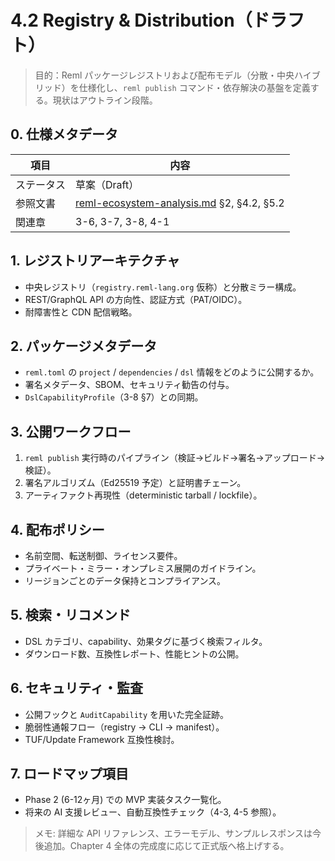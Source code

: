 # 4.2 Registry & Distribution（ドラフト）

> 目的：Reml パッケージレジストリおよび配布モデル（分散・中央ハイブリッド）を仕様化し、`reml publish` コマンド・依存解決の基盤を定義する。現状はアウトライン段階。

## 0. 仕様メタデータ

| 項目 | 内容 |
| --- | --- |
| ステータス | 草案（Draft） |
| 参照文書 | [reml-ecosystem-analysis.md](reml-ecosystem-analysis.md) §2, §4.2, §5.2 |
| 関連章 | 3-6, 3-7, 3-8, 4-1 |

## 1. レジストリアーキテクチャ

- 中央レジストリ（`registry.reml-lang.org` 仮称）と分散ミラー構成。
- REST/GraphQL API の方向性、認証方式（PAT/OIDC）。
- 耐障害性と CDN 配信戦略。

## 2. パッケージメタデータ

- `reml.toml` の `project` / `dependencies` / `dsl` 情報をどのように公開するか。
- 署名メタデータ、SBOM、セキュリティ勧告の付与。
- `DslCapabilityProfile`（3-8 §7）との同期。

## 3. 公開ワークフロー

1. `reml publish` 実行時のパイプライン（検証→ビルド→署名→アップロード→検証）。
2. 署名アルゴリズム（Ed25519 予定）と証明書チェーン。
3. アーティファクト再現性（deterministic tarball / lockfile）。

## 4. 配布ポリシー

- 名前空間、転送制御、ライセンス要件。
- プライベート・ミラー・オンプレミス展開のガイドライン。
- リージョンごとのデータ保持とコンプライアンス。

## 5. 検索・リコメンド

- DSL カテゴリ、capability、効果タグに基づく検索フィルタ。
- ダウンロード数、互換性レポート、性能ヒントの公開。

## 6. セキュリティ・監査

- 公開フックと `AuditCapability` を用いた完全証跡。
- 脆弱性通報フロー（registry -> CLI -> manifest）。
- TUF/Update Framework 互換性検討。

## 7. ロードマップ項目

- Phase 2 (6-12ヶ月) での MVP 実装タスク一覧化。
- 将来の AI 支援レビュー、自動互換性チェック（4-3, 4-5 参照）。

> メモ: 詳細な API リファレンス、エラーモデル、サンプルレスポンスは今後追加。Chapter 4 全体の完成度に応じて正式版へ格上げする。
